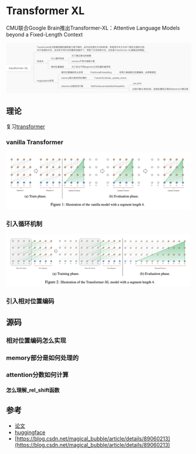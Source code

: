 # Transformer XL

CMU联合Google Brain推出Transformer-XL：Attentive Language Models beyond a Fixed-Length Context

![](../images/理论-transformer-xl.png)

## 理论

复习[transformer](../wen-ben-mo-xing/transformer.md)

### vanilla Transformer
![](../images/vanilla-transformer.png)






### 引入循环机制
![](../images/transformer-xl.png)








### 引入相对位置编码






## 源码

### 相对位置编码怎么实现



### memory部分是如何处理的



### attention分数如何计算




#### 怎么理解_rel_shift函数





## 参考

- [论文](https://arxiv.org/abs/1901.02860)
- [huggingface](https://huggingface.co/docs/transformers/model_doc/transfo-xl#transformer-xl)
- [https://blog.csdn.net/magical_bubble/article/details/89060213](https://blog.csdn.net/magical_bubble/article/details/89060213)


